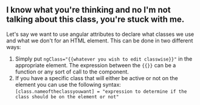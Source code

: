 ## I know what you're thinking and no I'm not talking about this class, you're stuck with me.

Let's say we want to use angular attributes to declare what classes we use and what we don't for an HTML element. This can be done in two different ways:
1. Simply put `ngClass="{{whatever you wish to edit classwise}}"` in the appropriate element. The expression between the `{{}}` can be a function or any sort of call to the component. 
2. If you have a specific class that will either be active or not on the element you can use the following syntax: `[class.nameoftheclassyouwant] = "expression to determine if the class should be on the element or not"`